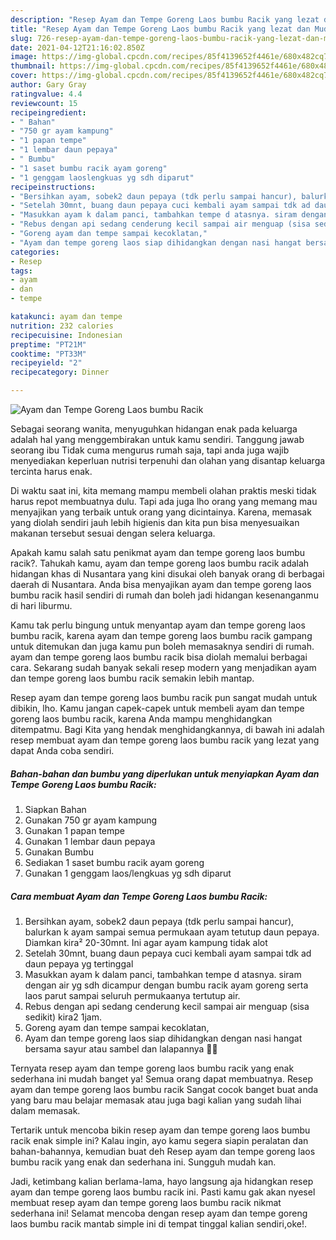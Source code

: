 ```yaml
---
description: "Resep Ayam dan Tempe Goreng Laos bumbu Racik yang lezat dan Mudah Dibuat"
title: "Resep Ayam dan Tempe Goreng Laos bumbu Racik yang lezat dan Mudah Dibuat"
slug: 726-resep-ayam-dan-tempe-goreng-laos-bumbu-racik-yang-lezat-dan-mudah-dibuat
date: 2021-04-12T21:16:02.850Z
image: https://img-global.cpcdn.com/recipes/85f4139652f4461e/680x482cq70/ayam-dan-tempe-goreng-laos-bumbu-racik-foto-resep-utama.jpg
thumbnail: https://img-global.cpcdn.com/recipes/85f4139652f4461e/680x482cq70/ayam-dan-tempe-goreng-laos-bumbu-racik-foto-resep-utama.jpg
cover: https://img-global.cpcdn.com/recipes/85f4139652f4461e/680x482cq70/ayam-dan-tempe-goreng-laos-bumbu-racik-foto-resep-utama.jpg
author: Gary Gray
ratingvalue: 4.4
reviewcount: 15
recipeingredient:
- " Bahan"
- "750 gr ayam kampung"
- "1 papan tempe"
- "1 lembar daun pepaya"
- " Bumbu"
- "1 saset bumbu racik ayam goreng"
- "1 genggam laoslengkuas yg sdh diparut"
recipeinstructions:
- "Bersihkan ayam, sobek2 daun pepaya (tdk perlu sampai hancur), balurkan k ayam sampai semua permukaan ayam tetutup daun pepaya. Diamkan kira² 20-30mnt. Ini agar ayam kampung tidak alot"
- "Setelah 30mnt, buang daun pepaya cuci kembali ayam sampai tdk ad daun pepaya yg tertinggal"
- "Masukkan ayam k dalam panci, tambahkan tempe d atasnya. siram dengan air yg sdh dicampur dengan bumbu racik ayam goreng serta laos parut sampai seluruh permukaanya tertutup air."
- "Rebus dengan api sedang cenderung kecil sampai air menguap (sisa sedikit) kira2 1jam."
- "Goreng ayam dan tempe sampai kecoklatan,"
- "Ayam dan tempe goreng laos siap dihidangkan dengan nasi hangat bersama sayur atau sambel dan lalapannya 🤩🤩"
categories:
- Resep
tags:
- ayam
- dan
- tempe

katakunci: ayam dan tempe 
nutrition: 232 calories
recipecuisine: Indonesian
preptime: "PT21M"
cooktime: "PT33M"
recipeyield: "2"
recipecategory: Dinner

---
```



![Ayam dan Tempe Goreng Laos bumbu Racik](https://img-global.cpcdn.com/recipes/85f4139652f4461e/680x482cq70/ayam-dan-tempe-goreng-laos-bumbu-racik-foto-resep-utama.jpg)

Sebagai seorang wanita, menyuguhkan hidangan enak pada keluarga adalah hal yang menggembirakan untuk kamu sendiri. Tanggung jawab seorang ibu Tidak cuma mengurus rumah saja, tapi anda juga wajib menyediakan keperluan nutrisi terpenuhi dan olahan yang disantap keluarga tercinta harus enak.

Di waktu  saat ini, kita memang mampu membeli olahan praktis meski tidak harus repot membuatnya dulu. Tapi ada juga lho orang yang memang mau menyajikan yang terbaik untuk orang yang dicintainya. Karena, memasak yang diolah sendiri jauh lebih higienis dan kita pun bisa menyesuaikan makanan tersebut sesuai dengan selera keluarga. 



Apakah kamu salah satu penikmat ayam dan tempe goreng laos bumbu racik?. Tahukah kamu, ayam dan tempe goreng laos bumbu racik adalah hidangan khas di Nusantara yang kini disukai oleh banyak orang di berbagai daerah di Nusantara. Anda bisa menyajikan ayam dan tempe goreng laos bumbu racik hasil sendiri di rumah dan boleh jadi hidangan kesenanganmu di hari liburmu.

Kamu tak perlu bingung untuk menyantap ayam dan tempe goreng laos bumbu racik, karena ayam dan tempe goreng laos bumbu racik gampang untuk ditemukan dan juga kamu pun boleh memasaknya sendiri di rumah. ayam dan tempe goreng laos bumbu racik bisa diolah memalui berbagai cara. Sekarang sudah banyak sekali resep modern yang menjadikan ayam dan tempe goreng laos bumbu racik semakin lebih mantap.

Resep ayam dan tempe goreng laos bumbu racik pun sangat mudah untuk dibikin, lho. Kamu jangan capek-capek untuk membeli ayam dan tempe goreng laos bumbu racik, karena Anda mampu menghidangkan ditempatmu. Bagi Kita yang hendak menghidangkannya, di bawah ini adalah resep membuat ayam dan tempe goreng laos bumbu racik yang lezat yang dapat Anda coba sendiri.

<!--inarticleads1-->

##### Bahan-bahan dan bumbu yang diperlukan untuk menyiapkan Ayam dan Tempe Goreng Laos bumbu Racik:

1. Siapkan  Bahan
1. Gunakan 750 gr ayam kampung
1. Gunakan 1 papan tempe
1. Gunakan 1 lembar daun pepaya
1. Gunakan  Bumbu
1. Sediakan 1 saset bumbu racik ayam goreng
1. Gunakan 1 genggam laos/lengkuas yg sdh diparut




<!--inarticleads2-->

##### Cara membuat Ayam dan Tempe Goreng Laos bumbu Racik:

1. Bersihkan ayam, sobek2 daun pepaya (tdk perlu sampai hancur), balurkan k ayam sampai semua permukaan ayam tetutup daun pepaya. Diamkan kira² 20-30mnt. Ini agar ayam kampung tidak alot
1. Setelah 30mnt, buang daun pepaya cuci kembali ayam sampai tdk ad daun pepaya yg tertinggal
1. Masukkan ayam k dalam panci, tambahkan tempe d atasnya. siram dengan air yg sdh dicampur dengan bumbu racik ayam goreng serta laos parut sampai seluruh permukaanya tertutup air.
1. Rebus dengan api sedang cenderung kecil sampai air menguap (sisa sedikit) kira2 1jam.
1. Goreng ayam dan tempe sampai kecoklatan,
1. Ayam dan tempe goreng laos siap dihidangkan dengan nasi hangat bersama sayur atau sambel dan lalapannya 🤩🤩




Ternyata resep ayam dan tempe goreng laos bumbu racik yang enak sederhana ini mudah banget ya! Semua orang dapat membuatnya. Resep ayam dan tempe goreng laos bumbu racik Sangat cocok banget buat anda yang baru mau belajar memasak atau juga bagi kalian yang sudah lihai dalam memasak.

Tertarik untuk mencoba bikin resep ayam dan tempe goreng laos bumbu racik enak simple ini? Kalau ingin, ayo kamu segera siapin peralatan dan bahan-bahannya, kemudian buat deh Resep ayam dan tempe goreng laos bumbu racik yang enak dan sederhana ini. Sungguh mudah kan. 

Jadi, ketimbang kalian berlama-lama, hayo langsung aja hidangkan resep ayam dan tempe goreng laos bumbu racik ini. Pasti kamu gak akan nyesel membuat resep ayam dan tempe goreng laos bumbu racik nikmat sederhana ini! Selamat mencoba dengan resep ayam dan tempe goreng laos bumbu racik mantab simple ini di tempat tinggal kalian sendiri,oke!.


